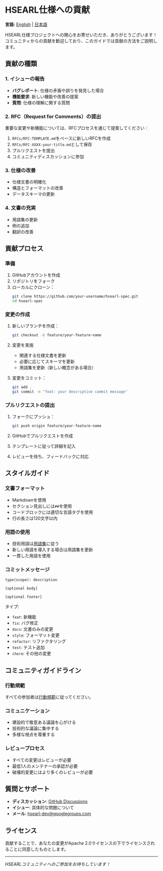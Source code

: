# HSEARL仕様への貢献

**言語:** [English](CONTRIBUTING.md) | [日本語](CONTRIBUTING.ja.md)

HSEARL仕様プロジェクトへの関心をお寄せいただき、ありがとうございます！コミュニティからの貢献を歓迎しており、このガイドでは貢献の方法をご説明します。

## 貢献の種類

### 1. イシューの報告
- **バグレポート**: 仕様の矛盾や誤りを発見した場合
- **機能要求**: 新しい機能や改善の提案
- **質問**: 仕様の理解に関する質問

### 2. RFC（Request for Comments）の提出
重要な変更や新機能については、RFCプロセスを通じて提案してください：

1. `RFCs/RFC-TEMPLATE.md`をベースに新しいRFCを作成
2. `RFCs/RFC-XXXX-your-title.md`として保存
3. プルリクエストを提出
4. コミュニティディスカッションに参加

### 3. 仕様の改善
- 仕様文書の明確化
- 構造とフォーマットの改善
- データスキーマの更新

### 4. 文書の充実
- 用語集の更新
- 例の追加
- 翻訳の改善

## 貢献プロセス

### 準備
1. GitHubアカウントを作成
2. リポジトリをフォーク
3. ローカルにクローン：
   ```bash
   git clone https://github.com/your-username/hsearl-spec.git
   cd hsearl-spec
   ```

### 変更の作成
1. 新しいブランチを作成：
   ```bash
   git checkout -b feature/your-feature-name
   ```

2. 変更を実施
   - 関連する仕様文書を更新
   - 必要に応じてスキーマを更新
   - 用語集を更新（新しい概念がある場合）

3. 変更をコミット：
   ```bash
   git add .
   git commit -m "feat: your descriptive commit message"
   ```

### プルリクエストの提出
1. フォークにプッシュ：
   ```bash
   git push origin feature/your-feature-name
   ```

2. GitHubでプルリクエストを作成
3. テンプレートに従って詳細を記入
4. レビューを待ち、フィードバックに対応

## スタイルガイド

### 文書フォーマット
- Markdownを使用
- セクション見出しには`##`を使用
- コードブロックには適切な言語タグを使用
- 行の長さは120文字以内

### 用語の使用
- 技術用語は[用語集](./docs/glossary.md)に従う
- 新しい用語を導入する場合は用語集を更新
- 一貫した用語を使用

### コミットメッセージ
```
type(scope): description

[optional body]

[optional footer]
```

タイプ:
- `feat`: 新機能
- `fix`: バグ修正
- `docs`: 文書のみの変更
- `style`: フォーマット変更
- `refactor`: リファクタリング
- `test`: テスト追加
- `chore`: その他の変更

## コミュニティガイドライン

### 行動規範
すべての参加者は[行動規範](./CODE_OF_CONDUCT.md)に従ってください。

### コミュニケーション
- 建設的で敬意ある議論を心がける
- 技術的な議論に集中する
- 多様な視点を尊重する

### レビュープロセス
- すべての変更はレビューが必要
- 最低1人のメンテナーの承認が必要
- 破壊的変更にはより多くのレビューが必要

## 質問とサポート

- **ディスカッション**: [GitHub Discussions](https://github.com/HSEARL/hsearl-spec/discussions)
- **イシュー**: 具体的な問題について
- **メール**: hsearl-dev@googlegroups.com

## ライセンス

貢献することで、あなたの変更がApache 2.0ライセンスの下でライセンスされることに同意したものとします。

---

*HSEARLコミュニティへのご参加をお待ちしています！*